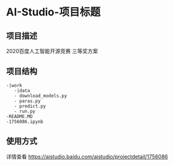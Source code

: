 # AI-Studio-项目标题

## 项目描述
2020百度人工智能开源竞赛 三等奖方案

## 项目结构
```
-|work
   -|data
   - download_models.py
   - paras.py
   - predict.py
   - run.py
-README.MD
-1756086.ipynb
```
## 使用方式
详情查看 https://aistudio.baidu.com/aistudio/projectdetail/1756086



